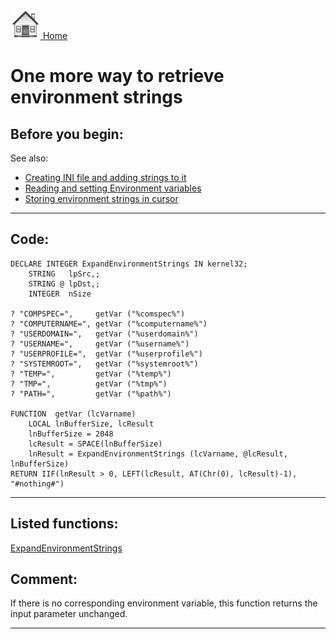 [<img src="../images/home.png"> Home ](https://github.com/VFPX/Win32API)  

# One more way to retrieve environment strings

## Before you begin:
See also:

* [Creating INI file and adding strings to it](sample_137.md)  
* [Reading and setting Environment variables](sample_152.md)  
* [Storing environment strings in cursor ](sample_089.md)  
  
***  


## Code:
```foxpro  
DECLARE INTEGER ExpandEnvironmentStrings IN kernel32;
	STRING   lpSrc,;
	STRING @ lpDst,;
	INTEGER  nSize

? "COMPSPEC=",     getVar ("%comspec%")
? "COMPUTERNAME=", getVar ("%computername%")
? "USERDOMAIN=",   getVar ("%userdomain%")
? "USERNAME=",     getVar ("%username%")
? "USERPROFILE=",  getVar ("%userprofile%")
? "SYSTEMROOT=",   getVar ("%systemroot%")
? "TEMP=",         getVar ("%temp%")
? "TMP=",          getVar ("%tmp%")
? "PATH=",         getVar ("%path%")

FUNCTION  getVar (lcVarname)
	LOCAL lnBufferSize, lcResult
	lnBufferSize = 2048
	lcResult = SPACE(lnBufferSize)
	lnResult = ExpandEnvironmentStrings (lcVarname, @lcResult, lnBufferSize)
RETURN IIF(lnResult > 0, LEFT(lcResult, AT(Chr(0), lcResult)-1), "#nothing#")  
```  
***  


## Listed functions:
[ExpandEnvironmentStrings](../libraries/kernel32/ExpandEnvironmentStrings.md)  

## Comment:
If there is no corresponding environment variable, this function returns the input parameter unchanged.  
  
***  

